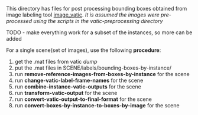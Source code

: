 This directory has files for post processing bounding boxes obtained
from image labeling tool [image_vatic](https://github.com/pammirato/image_vatic).
_It is assumed the images were pre-processed using the scripts in the 
vatic-preprocessing directory_



TODO  - make everything work for a subset of the instances, so more can be added

 
For a single scene(set of images), use the following **procedure**:

1. get the .mat files from vatic _dump_ 
1. put the .mat files in SCENE/labels/bounding-boxes-by-instance/
1. run **remove-reference-images-from-boxes-by-instance** for the scene
1. run **change-vatic-label-frame-names** for the scene
1. run **combine-instance-vatic-outputs** for the scene
1. run **transform-vatic-output** for the scene
1. run **convert-vatic-output-to-final-format** for the scene
1. run **convert-boxes-by-instance-to-boxes-by-image** for the scene

